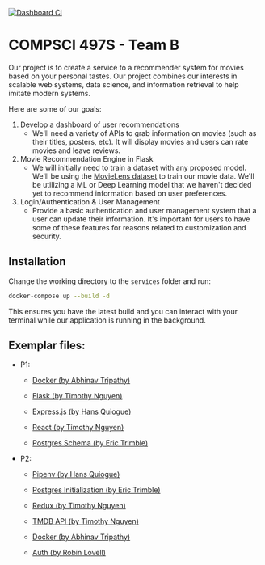 [![Dashboard CI](https://github.com/IMDB-2-0/CS497-B/actions/workflows/node.js.yml/badge.svg)](https://github.com/IMDB-2-0/CS497-B/actions/workflows/node.js.yml)

# COMPSCI 497S - Team B

Our project is to create a service to a recommender system for
movies based on your personal tastes. Our project
combines our interests in scalable web systems, data science, 
and information retrieval to help imitate modern systems. 

Here are some of our goals:
1. Develop a dashboard of user recommendations
    - We'll need a variety of APIs to grab information on movies
(such as their titles, posters, etc). It will display movies
and users can rate movies and leave reviews.
2. Movie Recommendation Engine in Flask
    - We will initially need to train a dataset with any proposed model.
We'll be using the [MovieLens dataset](https://grouplens.org/datasets/movielens/)
to train our movie data. We'll be utilizing a ML or Deep Learning model
that we haven't decided yet to recommend information based on user preferences.
3. Login/Authentication & User Management
    - Provide a basic authentication and user management system that a user can
update their information. It's important for users to have some of
these features for reasons related to customization and security.

## Installation

Change the working directory to the `services` folder and run:

``` bash
docker-compose up --build -d
```

This ensures you have the latest build and you can interact with your terminal while our application is running in the background. 

## Exemplar files:

- P1:

    - [Docker (by Abhinav Tripathy)](/exemplars/P1/docker)

    - [Flask (by Timothy Nguyen)](/exemplars/P1/flask)

    - [Express.js (by Hans Quiogue)](/exemplars/P1/node-express)

    - [React (by Timothy Nguyen)](/exemplars/P1/react)

    - [Postgres Schema (by Eric Trimble)](/exemplars/P1/postgres)

- P2: 

    - [Pipenv (by Hans Quiogue)](/exemplars/P2/pipenv)

    - [Postgres Initialization (by Eric Trimble)](/exemplars/P2/postgres)

    - [Redux (by Timothy Nguyen)](/exemplars/P2/redux)

    - [TMDB API (by Timothy Nguyen)](/exemplars/P2/tmdb-api)
    
    - [Docker (by Abhinav Tripathy)](/exemplars/P2/docker)

    - [Auth (by Robin Lovell)](/exemplars/P2/auth)